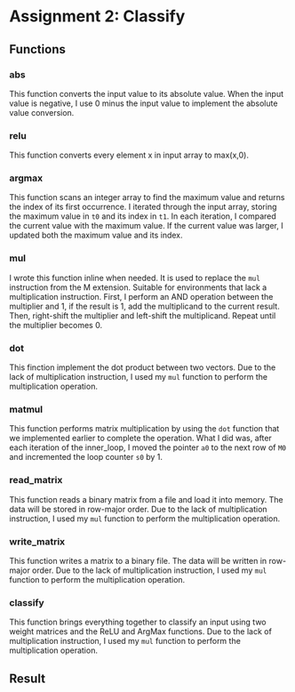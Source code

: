 # Assignment 2: Classify


## Functions
### abs
This function converts the input value to its absolute value. When the input value is negative, I use 0 minus the input value to implement the absolute value conversion.
### relu
This function converts every element x in input array to max(x,0).
### argmax
This function scans an integer array to find the maximum value and returns the index of its first occurrence. I iterated through the input array, storing the maximum value in `t0` and its index in `t1`. In each iteration, I compared the current value with the maximum value. If the current value was larger, I updated both the maximum value and its index.
### mul
I wrote this function inline when needed. It is used to replace the `mul` instruction from the M extension. Suitable for environments that lack a multiplication instruction. First, I perform an AND operation between the multiplier and 1, if the result is 1, add the multiplicand to the current result. Then, right-shift the multiplier and left-shift the multiplicand. Repeat until the multiplier becomes 0.
### dot
This finction implement the dot product between two vectors. Due to the lack of multiplication instruction, I used my `mul` function to perform the multiplication operation.
### matmul
This function performs matrix multiplication by using the `dot` function that we implemented earlier to complete the operation. What I did was, after each iteration of the inner_loop, I moved the pointer `a0` to the next row of `M0` and incremented the loop counter `s0` by 1.
### read_matrix
This function reads a binary matrix from a file and load it into memory. The data will be stored in row-major order. Due to the lack of multiplication instruction, I used my `mul` function to perform the multiplication operation.
### write_matrix
This function writes a matrix to a binary file. The data will be written in row-major order. Due to the lack of multiplication instruction, I used my `mul` function to perform the multiplication operation.
### classify
This function brings everything together to classify an input using two weight matrices and the ReLU and ArgMax functions. Due to the lack of multiplication instruction, I used my `mul` function to perform the multiplication operation.

## Result








